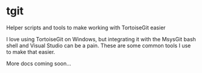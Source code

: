 # tgit
Helper scripts and tools to make working with TortoiseGit easier

I love using TortoiseGit on Windows, but integrating it with the
MsysGit bash shell and Visual Studio can be a pain. These are some
common tools I use to make that easier.

More docs coming soon...

